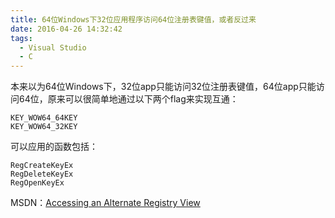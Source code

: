 ```yaml
---
title: 64位Windows下32位应用程序访问64位注册表键值，或者反过来
date: 2016-04-26 14:32:42
tags:
  - Visual Studio
  - C
---
```

本来以为64位Windows下，32位app只能访问32位注册表键值，64位app只能访问64位，原来可以很简单地通过以下两个flag来实现互通：
```
KEY_WOW64_64KEY
KEY_WOW64_32KEY
```
可以应用的函数包括：
```
RegCreateKeyEx
RegDeleteKeyEx
RegOpenKeyEx
```
MSDN：[Accessing an Alternate Registry View][1]

[1]:http://msdn.microsoft.com/en-us/library/windows/desktop/aa384129(v=vs.85).aspx
